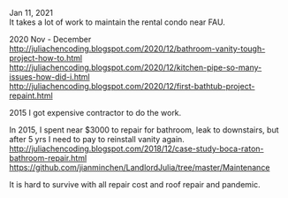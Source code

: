 Jan 11, 2021<br>
It takes a lot of work to maintain the rental condo near FAU. <br>

2020 Nov - December <br>
http://juliachencoding.blogspot.com/2020/12/bathroom-vanity-tough-project-how-to.html <br>
http://juliachencoding.blogspot.com/2020/12/kitchen-pipe-so-many-issues-how-did-i.html<br>
http://juliachencoding.blogspot.com/2020/12/first-bathtub-project-repaint.html <br>

2015
I got expensive contractor to do the work. <br>

In 2015, I spent near $3000 to repair for bathroom, leak to downstairs, but after 5 yrs I need to pay to reinstall vanity again. <br>
http://juliachencoding.blogspot.com/2018/12/case-study-boca-raton-bathroom-repair.html<br>
https://github.com/jianminchen/LandlordJulia/tree/master/Maintenance<br>

It is hard to survive with all repair cost and roof repair and pandemic.<br>


